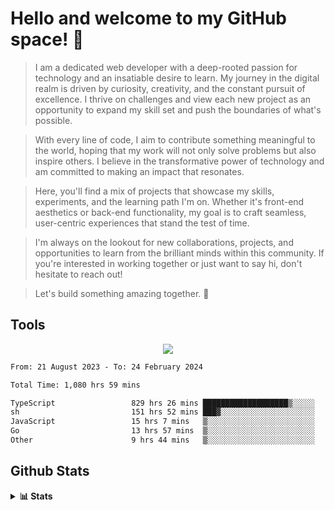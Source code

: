 
# Hello and welcome to my GitHub space! 👋

> I am a dedicated web developer with a deep-rooted passion for technology and an insatiable desire to learn. My journey in the digital realm is driven by curiosity, creativity, and the constant pursuit of excellence. I thrive on challenges and view each new project as an opportunity to expand my skill set and push the boundaries of what's possible.

> With every line of code, I aim to contribute something meaningful to the world, hoping that my work will not only solve problems but also inspire others. I believe in the transformative power of technology and am committed to making an impact that resonates.

> Here, you'll find a mix of projects that showcase my skills, experiments, and the learning path I'm on. Whether it's front-end aesthetics or back-end functionality, my goal is to craft seamless, user-centric experiences that stand the test of time.

> I'm always on the lookout for new collaborations, projects, and opportunities to learn from the brilliant minds within this community. If you're interested in working together or just want to say hi, don't hesitate to reach out!

> Let's build something amazing together. 🚀

## Tools
  
<p align="center">
  <a href="https://github.com/chaninlaw">
    <img src="https://skillicons.dev/icons?i=js,typescript,express,nodejs,react,next,postgres,mongodb,html,css,styledcomponents,tailwind,materialui,figma,git,github&perline=8" />
  </a>
</p>

<!--START_SECTION:waka-->

```txt
From: 21 August 2023 - To: 24 February 2024

Total Time: 1,080 hrs 59 mins

TypeScript                 829 hrs 26 mins ███████████████████▒░░░░░   76.73 %
sh                         151 hrs 52 mins ███▓░░░░░░░░░░░░░░░░░░░░░   14.05 %
JavaScript                 15 hrs 7 mins   ▒░░░░░░░░░░░░░░░░░░░░░░░░   01.40 %
Go                         13 hrs 57 mins  ▒░░░░░░░░░░░░░░░░░░░░░░░░   01.29 %
Other                      9 hrs 44 mins   ▒░░░░░░░░░░░░░░░░░░░░░░░░   00.90 %
```

<!--END_SECTION:waka-->

## Github Stats
<details close>
  <summary><b>📊 Stats</b></summary>
  <div align = "center">
    
<picture>
  <source
    srcset="https://github-readme-stats.vercel.app/api?username=chaninlaw&show_icons=true&theme=dark"
    media="(prefers-color-scheme: dark)"
  />
  <source
    srcset="https://github-readme-stats.vercel.app/api?username=chaninlaw&show_icons=true"
    media="(prefers-color-scheme: light), (prefers-color-scheme: no-preference)"
  />
  <img src="https://github-readme-stats.vercel.app/api?username=chaninlaw&show_icons=true" />
</picture>
    
<picture>
  <source
    srcset="https://github-readme-stats.vercel.app/api/top-langs/?username=chaninlaw&layout=donut&theme=dark"
    media="(prefers-color-scheme: dark)"
  />
  <source
    srcset="https://github-readme-stats.vercel.app/api/top-langs/?username=chaninlaw&layout=donut"
    media="(prefers-color-scheme: light), (prefers-color-scheme: no-preference)"
  />
  <img src="https://github-readme-stats.vercel.app/api/top-langs/?username=chaninlaw&layout=donut" />
</picture>
    
  </div>
  
</details>


